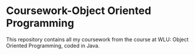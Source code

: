 # Coursework-Object Oriented Programming
This repository contains all my coursework from the course at WLU: Object Oriented Programming, coded in Java.
